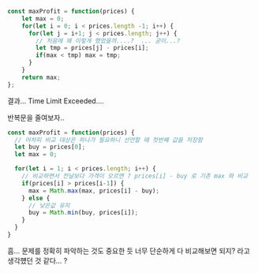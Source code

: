 

```javascript
const maxProfit = function(prices) {
    let max = 0;
    for(let i = 0; i < prices.length -1; i++) {
      for(let j = i+1; j < prices.length; j++) {
        // 처음에 왜 이렇게 했었을까....?  ... 굳이...? 
        let tmp = prices[j] - prices[i];
        if(max < tmp) max = tmp;
      }
    }
    return max;
};
```
결과... Time Limit Exceeded.... 

반복문을 줄여보자..

```javascript
const maxProfit = function(prices) {
  // 어차피 비교 대상은 하나가 필요하니 선언할 때 첫번째 값을 저장함
  let buy = prices[0];
  let max = 0;

  for(let i = 1; i < prices.length; i++) {
    // 비교하면서 전날보다 가격이 오르면 ? prices[i] - buy 로 기존 max 와 비교
    if(prices[i] > prices[i-1]) {
      max = Math.max(max, prices[i] - buy);  
    } else {
      // 낮은값 유지 
      buy = Math.min(buy, prices[i]);
    }
  }
}
```
흠... 문제를 정확히 파악하는 것도 중요한 듯 
너무 단순하게 다 비교해보면 되지? 라고 생각헀던 것 같다... ? 
